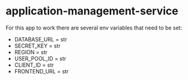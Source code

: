 # application-management-service

For this app to work there are several env variables that need to be set:
- DATABASE_URL = str
- SECRET_KEY = str
- REGION = str
- USER_POOL_ID = str
- CLIENT_ID = str
- FRONTEND_URL = str
